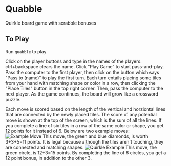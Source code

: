 # Quabble
Quirkle board game with scrabble bonuses

## To Play
Run `quabble` to play

Click on the player buttons and type in the names of the players. ctrl+backspace clears the name. Click "Play Game" to start pass-and-play. Pass the computer to the first player, then click on the button which says "Pass to (name)" to play the first turn. Each turn entails placing some tiles from your hand with matching shape or color in a row, then clicking the "Place Tiles" button in the top right corner. Then, pass the computer to the next player. As the game continues, the board will grow like a crossword puzzle.

Each move is scored based on the length of the vertical and horziontal lines that are connected by the newly placed tiles. The score of any potential move is shown at the top of the screen, which is the sum of all the lines. If you complete a line of six tiles in a row of the same color or shape, you get 12 points for it instead of 6.
Below are two example moves:
![Example Move](https://user-images.githubusercontent.com/95844502/148012447-4aa5d4fa-92a2-4c3d-a982-ad7497783a56.png)
This move, the green and blue diamonds, is worth 3+3+5=11 points. It is legal because although the tiles aren't touching, they are connected and matching shapes.
![Quirkle Example](https://user-images.githubusercontent.com/95844502/148012461-47f16bab-4826-44f7-a71a-8939156f61b4.png)
This move, the green circle, is 12+3=15 points. By completing the line of 6 circles, you get a 12 point bonus, in addition to the other 3.
